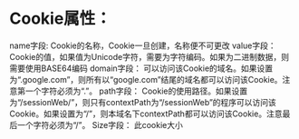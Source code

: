 # Cookie属性：
name字段: 	Cookie的名称，Cookie一旦创建，名称便不可更改
value字段： Cookie的值，如果值为Unicode字符，需要为字符编码。如果为二进制数据，则需要使用BASE64编码
domain字段： 可以访问该Cookie的域名。如果设置为“.google.com”，则所有以“google.com”结尾的域名都可以访问该Cookie。注意第一个字符必须为“.”。
path字段： Cookie的使用路径。如果设置为“/sessionWeb/”，则只有contextPath为“/sessionWeb”的程序可以访问该Cookie。如果设置为“/”，则本域名下contextPath都可以访问该Cookie。注意最后一个字符必须为“/”。
Size字段： 此cookie大小
